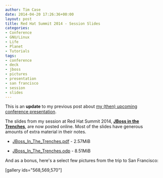```yaml
---
author: Tim Case
date: 2014-04-20 17:26:36+00:00
layout: post
title: Red Hat Summit 2014 - Session Slides
categories:
- Conference
- GNU/Linux
- Life
- Planet
- Tutorials
tags:
- conference
- deck
- jboss
- pictures
- presentation
- san francisco
- session
- slides
---
```


This is an **update** to my previous post about [my (then) upcoming conference presentation](https://blog.lnx.cx/2014/04/05/red-hat-summit-2014-jboss-in-the-trenches/).

The slides from my session at Red Hat Summit 2014, [**JBoss in the Trenches**](http://www.redhat.com/summit/sessions/#208), are now posted online. Most of the slides have generous amounts of extra material in their notes.



	
  * [JBoss_In_The_Trenches.pdf](http://people.redhat.com/~tbielawa/summit2014/JBoss_In_The_Trenches.pdf) - 2.57MiB

	
  * [JBoss_In_The_Trenches.odp](http://people.redhat.com/~tbielawa/summit2014/JBoss_In_The_Trenches.odp) - 8.51MiB


And as a bonus, here's a select few pictures from the trip to San Francisco:

[gallery ids="568,569,570"]
